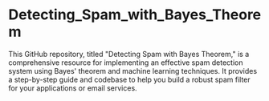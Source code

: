 # Detecting_Spam_with_Bayes_Theorem
This GitHub repository, titled "Detecting Spam with Bayes Theorem," is a comprehensive resource for implementing an effective spam detection system using Bayes' theorem and machine learning techniques. It provides a step-by-step guide and codebase to help you build a robust spam filter for your applications or email services.
